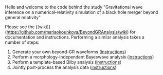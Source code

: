 Hello and welcome to the code behind the study "Gravitational wave inference on a numerical-relativity simulation of a black hole merger beyond general relativity"

Please see the {[wiki]}(https://github.com/mariaokounkova/BeyondGRAnalysis/wiki) for documentation and instructions. Performing a similar analysis takes a number of steps:

1. Generate your own beyond-GR waveforms ([instructions](https://github.com/mariaokounkova/BeyondGRAnalysis/wiki/Generating-beyond-GR-waveforms-and-frames-files))
2. Perform a morphology-independent Bayeswave analysis ([instructions](https://github.com/mariaokounkova/BeyondGRAnalysis/wiki/Running-a-morphology-independent-Bayeswave-analysis))
3. Perform a template-based Bilby analysis ([instructions](https://github.com/mariaokounkova/BeyondGRAnalysis/wiki/Running-a-Bilby-template-based-analysis))
4. Jointly post-process the analysis data ([instructions](https://github.com/mariaokounkova/BeyondGRAnalysis/wiki/Post-processing-the-Bilby-and-Bayeswave-Results))

